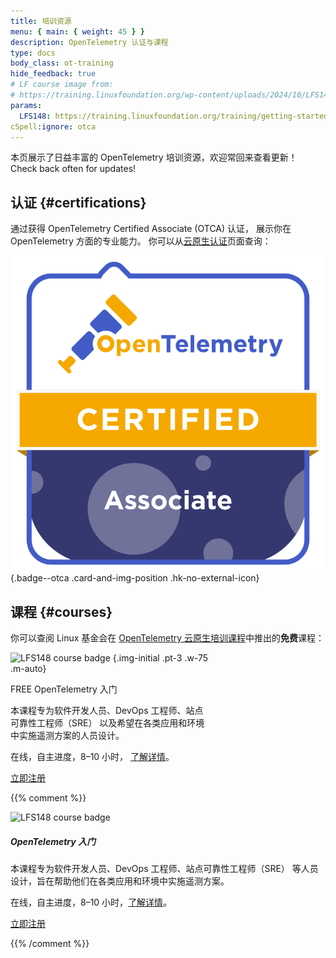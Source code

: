 ```yaml
---
title: 培训资源
menu: { main: { weight: 45 } }
description: OpenTelemetry 认证与课程
type: docs
body_class: ot-training
hide_feedback: true
# LF course image from:
# https://training.linuxfoundation.org/wp-content/uploads/2024/10/LFS148-Course-Badge-300x300.png
params:
  LFS148: https://training.linuxfoundation.org/training/getting-started-with-opentelemetry-lfs148/
cSpell:ignore: otca
---
```


本页展示了日益丰富的 OpenTelemetry 培训资源，欢迎常回来查看更新！ Check back
often for updates!

## 认证 {#certifications}

通过获得 OpenTelemetry Certified Associate (OTCA) 认证，
展示你在 OpenTelemetry 方面的专业能力。
你可以从[云原生认证][Cloud Native Certifications]页面查询：

<!-- prettier-ignore -->

[![OTCA badge]][OTCA certification]
{.badge--otca .card-and-img-position .hk-no-external-icon}

[Cloud Native Certifications]: https://www.cncf.io/training/certification/
[OTCA badge]: lft-badge-opentelemetry-associate2.svg
[OTCA certification]: https://www.cncf.io/training/certification/otca/

## 课程 {#courses}

你可以查阅 Linux 基金会在 [OpenTelemetry 云原生培训课程][CNTCOT]中推出的**免费**课程：

<div class="card--course-wrapper">
<div class="card card--course" style="width: 20rem">

<!-- prettier-ignore -->

![LFS148 course badge][]
{.img-initial .pt-3 .w-75 .m-auto}

<div class="card-body ps-4 pe-4 bg-light-subtle">
  <div class="h4 card-title pt-2 pb-2"><span class="badge text-bg-secondary float-end">FREE</span>
    OpenTelemetry 入门
  </div>
  <p class="card-text">
    本课程专为软件开发人员、DevOps 工程师、站点可靠性工程师（SRE）
    以及希望在各类应用和环境中实施遥测方案的人员设计。
  </p>
  <p class="card-text text-body-secondary small">
    在线，自主进度，8–10 小时，
    <a href="{{% param LFS148 %}}">了解详情</a>。
  </p>
  <p class="text-center m-0 pt-1 pb-2"><a href="{{% param LFS148 %}}" target="_blank" rel="noopener" class="btn btn-primary">
      立即注册
    </a>
  </p>
</div>

</div>
</div>

[CNTCOT]: https://www.cncf.io/training/courses/?_sft_lf-project=opentelemetry
[LFS148 course badge]: LFS148-Course-Badge-300x300.avif

{{% comment %}}

<!-- Alternative design. Keeping for possible use later -->

<div class="card mb-3" style="max-width: 540px; margin: auto">
  <div class="row p-2">
    <div class="col-md-5 d-flex align-items-center">
      <img src="LFS148-Course-Badge-300x300.avif"
        class="img-initial m-auto"
        alt="LFS148 course badge">
    </div>
    <div class="col-md-7">
      <div class="card-body p-3">
        <h5 class="card-title">OpenTelemetry 入门</h5>
        <p class="card-text">
          本课程专为软件开发人员、DevOps 工程师、站点可靠性工程师（SRE）
          等人员设计，旨在帮助他们在各类应用和环境中实施遥测方案。
        </p>
        <p class="card-text text-body-secondary small">
          在线，自主进度，8–10 小时，<a href="{{% param LFS148 %}}">了解详情</a>。
        </p>
        <p class="text-center w-100"><a href="{{% param LFS148 %}}" target="_blank" rel="noopener" class="btn btn-primary">
            立即注册
          </a>
        </p>
      </div>
    </div>
  </div>
</div>

{{% /comment %}}
